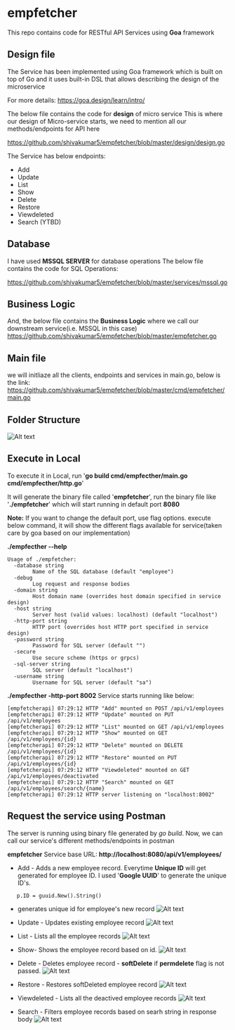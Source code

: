 # empfetcher
This repo contains code for RESTful API Services using **Goa** framework


## Design file
The Service has been implemented using Goa framework which is built on top of Go and it uses built-in DSL that allows describing the design of the microservice

For more details: https://goa.design/learn/intro/

The below file contains the code for **design** of micro service
This is where our design of Micro-service starts, we need to mention all our methods/endpoints for API here

https://github.com/shivakumar5/empfetcher/blob/master/design/design.go

The Service has below endpoints:

* Add
* Update
* List
* Show
* Delete
* Restore
* Viewdeleted 
* Search (YTBD)

## Database
I have used **MSSQL SERVER** for database operations
The below file contains the code for SQL Operations:

https://github.com/shivakumar5/empfetcher/blob/master/services/mssql.go

## Business Logic
And, the below file contains the **Business Logic** where we call our downstream service(i.e. MSSQL in this case) 
https://github.com/shivakumar5/empfetcher/blob/master/empfetcher.go

## Main file
we will initliaze all the clients, endpoints and services in main.go, below is the link:
https://github.com/shivakumar5/empfetcher/blob/master/cmd/empfetcher/main.go

## Folder Structure
![Alt text](screenshots/Folder.png?raw=true "")

## Execute in Local

To execute it in Local, run '**go build cmd/empfecther/main.go cmd/empfecther/http.go**'

It will generate the binary file called '**empfetcher**', run the binary file like '**./empfetcher**' which will start running in default port **8080**

**Note:** If you want to change the default port, use flag options. execute below command, it will show the different flags available for service(taken care by goa based on our implementation)

**./empfecther --help**
``` 
Usage of ./empfetcher:
  -database string
        Name of the SQL database (default "employee")
  -debug
        Log request and response bodies
  -domain string
        Host domain name (overrides host domain specified in service design)
  -host string
        Server host (valid values: localhost) (default "localhost")
  -http-port string
        HTTP port (overrides host HTTP port specified in service design)
  -password string
        Password for SQL server (default "")
  -secure
        Use secure scheme (https or grpcs)
  -sql-server string
        SQL server (default "localhost")
  -username string
        Username for SQL server (default "sa")
 ```
 
 **./empfecther -http-port 8002**
 Service starts running like below:
 
 ```
[empfetcherapi] 07:29:12 HTTP "Add" mounted on POST /api/v1/employees
[empfetcherapi] 07:29:12 HTTP "Update" mounted on PUT /api/v1/employees
[empfetcherapi] 07:29:12 HTTP "List" mounted on GET /api/v1/employees
[empfetcherapi] 07:29:12 HTTP "Show" mounted on GET /api/v1/employees/{id}
[empfetcherapi] 07:29:12 HTTP "Delete" mounted on DELETE /api/v1/employees/{id}
[empfetcherapi] 07:29:12 HTTP "Restore" mounted on PUT /api/v1/employees/{id}
[empfetcherapi] 07:29:12 HTTP "Viewdeleted" mounted on GET /api/v1/employees/deactivated
[empfetcherapi] 07:29:12 HTTP "Search" mounted on GET /api/v1/employees/search/{name}
[empfetcherapi] 07:29:12 HTTP server listening on "localhost:8002"

```
 
 ## Request the service using Postman
 
 The server is running using binary file generated by *go build*.
 Now, we can call our service's different methods/endpoints in postman 
 
 **empfetcher** Service base URL: **http://localhost:8080/api/v1/employees/**
 
 * Add - Adds a new employee record.
   Everytime **Unique ID** will get generated for employee ID. I used '**Google UUID**' to generate the unique ID's.
```
   p.ID = guuid.New().String() 
```
* generates unique id for employee's new record
 ![Alt text](screenshots/Add.png?raw=true "")
 
 * Update - Updates existing employee record
 ![Alt text](screenshots/Update.png?raw=true "")
 
 * List - Lists all the employee records
 ![Alt text](screenshots/List.png?raw=true "")
 
 * Show- Shows the employee record based on id.
  ![Alt text](screenshots/Show.png?raw=true "")
 
 * Delete - Deletes employee record - **softDelete** if **permdelete** flag is not passed.
![Alt text](screenshots/Delete.png?raw=true "")
 
 * Restore - Restores softDeleted employee record
![Alt text](screenshots/Restore.png?raw=true "")
 
 * Viewdeleted - Lists all the deactived employee records
![Alt text](screenshots/View.png?raw=true "")
 
 * Search - Filters employee records based on searh string in response body
  ![Alt text](screenshots/Search.png?raw=true "")
 
 
 
 
 
 
 
        
